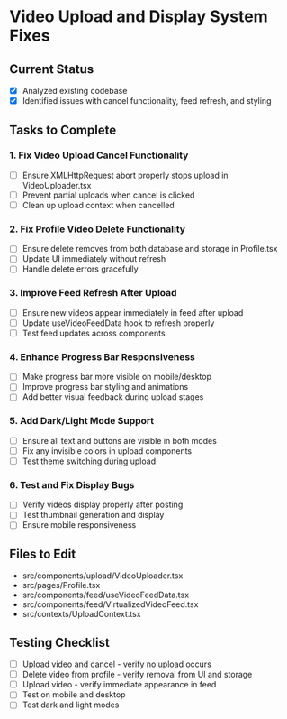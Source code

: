 # Video Upload and Display System Fixes

## Current Status
- [x] Analyzed existing codebase
- [x] Identified issues with cancel functionality, feed refresh, and styling

## Tasks to Complete

### 1. Fix Video Upload Cancel Functionality
- [ ] Ensure XMLHttpRequest abort properly stops upload in VideoUploader.tsx
- [ ] Prevent partial uploads when cancel is clicked
- [ ] Clean up upload context when cancelled

### 2. Fix Profile Video Delete Functionality
- [ ] Ensure delete removes from both database and storage in Profile.tsx
- [ ] Update UI immediately without refresh
- [ ] Handle delete errors gracefully

### 3. Improve Feed Refresh After Upload
- [ ] Ensure new videos appear immediately in feed after upload
- [ ] Update useVideoFeedData hook to refresh properly
- [ ] Test feed updates across components

### 4. Enhance Progress Bar Responsiveness
- [ ] Make progress bar more visible on mobile/desktop
- [ ] Improve progress bar styling and animations
- [ ] Add better visual feedback during upload stages

### 5. Add Dark/Light Mode Support
- [ ] Ensure all text and buttons are visible in both modes
- [ ] Fix any invisible colors in upload components
- [ ] Test theme switching during upload

### 6. Test and Fix Display Bugs
- [ ] Verify videos display properly after posting
- [ ] Test thumbnail generation and display
- [ ] Ensure mobile responsiveness

## Files to Edit
- src/components/upload/VideoUploader.tsx
- src/pages/Profile.tsx
- src/components/feed/useVideoFeedData.tsx
- src/components/feed/VirtualizedVideoFeed.tsx
- src/contexts/UploadContext.tsx

## Testing Checklist
- [ ] Upload video and cancel - verify no upload occurs
- [ ] Delete video from profile - verify removal from UI and storage
- [ ] Upload video - verify immediate appearance in feed
- [ ] Test on mobile and desktop
- [ ] Test dark and light modes

